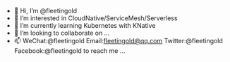 - 👋 Hi, I’m @fleetingold
- 👀 I’m interested in CloudNative/ServiceMesh/Serverless
- 🌱 I’m currently learning Kubernetes with KNative
- 💞️ I’m looking to collaborate on ...
- 📫 WeChat:@fleetingold Email:fleetingold@qq.com Twitter:@fleetingold Facebook:@fleetingold to reach me ...

<!---
fleetingold/fleetingold is a ✨ special ✨ repository because its `README.md` (this file) appears on your GitHub profile.
You can click the Preview link to take a look at your changes.
--->
